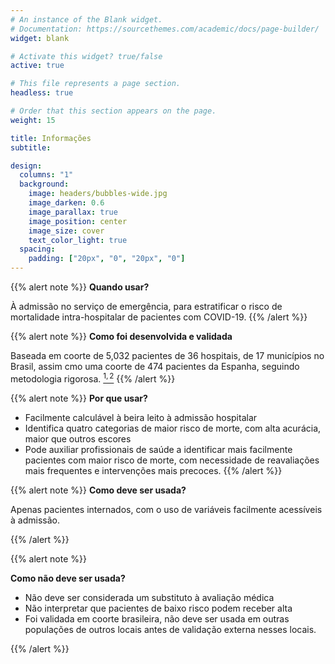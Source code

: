```yaml
---
# An instance of the Blank widget.
# Documentation: https://sourcethemes.com/academic/docs/page-builder/
widget: blank

# Activate this widget? true/false
active: true

# This file represents a page section.
headless: true

# Order that this section appears on the page.
weight: 15

title: Informações
subtitle:

design:
  columns: "1"
  background:
    image: headers/bubbles-wide.jpg
    image_darken: 0.6
    image_parallax: true
    image_position: center
    image_size: cover
    text_color_light: true
  spacing:
    padding: ["20px", "0", "20px", "0"]
---
```


{{% alert note %}}
**Quando usar?**

À admissão no serviço de emergência, para estratificar o risco de mortalidade intra-hospitalar de pacientes com COVID-19. 
{{% /alert %}}

{{% alert note %}}
**Como foi desenvolvida e validada**

Baseada em coorte de 5,032 pacientes de 36 hospitais, de 17 municípios no Brasil, assim cmo uma coorte de 474 pacientes da Espanha, seguindo metodologia rigorosa. [$^{1,2}$](https://abc2sph.com/#publications)
{{% /alert %}}

{{% alert note %}}
 **Por que usar?**

   + Facilmente calculável à beira leito à admissão hospitalar
   + Identifica quatro categorias de maior risco de morte, com alta acurácia, maior que outros escores
  + Pode auxiliar profissionais de saúde a identificar mais facilmente pacientes com maior risco de morte, com necessidade de reavaliações mais frequentes e intervenções mais precoces.
{{% /alert %}}

{{% alert note %}}
 **Como deve ser usada?**

Apenas pacientes internados, com o uso de variáveis facilmente acessíveis à admissão.

{{% /alert %}}

{{% alert note %}}

**Como não deve ser usada?**

  + Não deve ser considerada um substituto à avaliação médica
  + Não interpretar que pacientes de baixo risco podem receber alta
  + Foi validada em coorte brasileira, não deve ser usada em outras populações de outros locais antes de validação externa nesses locais.
    
{{% /alert %}}



